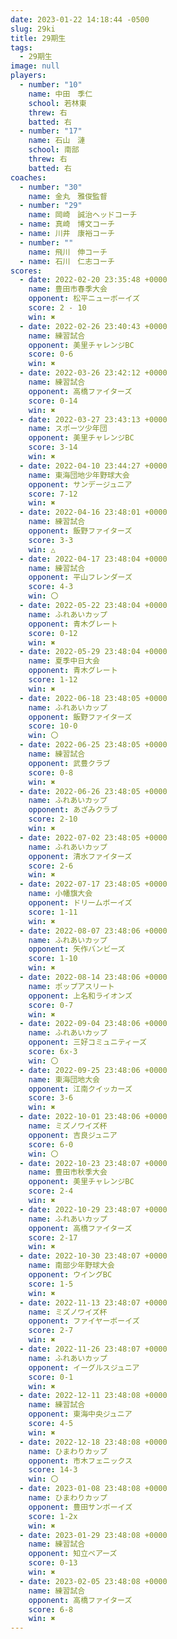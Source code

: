 ```yaml
---
date: 2023-01-22 14:18:44 -0500
slug: 29ki
title: 29期生
tags:
  - 29期生
image: null
players:
  - number: "10"
    name: 中田　季仁
    school: 若林東
    threw: 右
    batted: 右
  - number: "17"
    name: 石山　漣
    school: 南部
    threw: 右
    batted: 右
coaches:
  - number: "30"
    name: 金丸　雅俊監督
  - number: "29"
    name: 岡崎　誠治ヘッドコーチ
  - name: 真崎　博文コーチ
  - name: 川井　康裕コーチ
  - number: ""
    name: 飛川　伸コーチ
  - name: 石川　仁志コーチ
scores:
  - date: 2022-02-20 23:35:48 +0000
    name: 豊田市春季大会
    opponent: 松平ニューボーイズ
    score: 2 - 10
    win: ✖
  - date: 2022-02-26 23:40:43 +0000
    name: 練習試合
    opponent: 美里チャレンジBC
    score: 0-6
    win: ✖
  - date: 2022-03-26 23:42:12 +0000
    name: 練習試合
    opponent: 高橋ファイターズ
    score: 0-14
    win: ✖
  - date: 2022-03-27 23:43:13 +0000
    name: スポーツ少年団
    opponent: 美里チャレンジBC
    score: 3-14
    win: ✖
  - date: 2022-04-10 23:44:27 +0000
    name: 東海団地少年野球大会
    opponent: サンデージュニア
    score: 7-12
    win: ✖
  - date: 2022-04-16 23:48:01 +0000
    name: 練習試合
    opponent: 飯野ファイターズ
    score: 3-3
    win: △
  - date: 2022-04-17 23:48:04 +0000
    name: 練習試合
    opponent: 平山フレンダーズ
    score: 4-3
    win: 〇
  - date: 2022-05-22 23:48:04 +0000
    name: ふれあいカップ
    opponent: 青木グレート
    score: 0-12
    win: ✖
  - date: 2022-05-29 23:48:04 +0000
    name: 夏季中日大会
    opponent: 青木グレート
    score: 1-12
    win: ✖
  - date: 2022-06-18 23:48:05 +0000
    name: ふれあいカップ
    opponent: 飯野ファイターズ
    score: 10-0
    win: 〇
  - date: 2022-06-25 23:48:05 +0000
    name: 練習試合
    opponent: 武豊クラブ
    score: 0-8
    win: ✖
  - date: 2022-06-26 23:48:05 +0000
    name: ふれあいカップ
    opponent: あざみクラブ
    score: 2-10
    win: ✖
  - date: 2022-07-02 23:48:05 +0000
    name: ふれあいカップ
    opponent: 清水ファイターズ
    score: 2-6
    win: ✖
  - date: 2022-07-17 23:48:05 +0000
    name: 小幡旗大会
    opponent: ドリームボーイズ
    score: 1-11
    win: ✖
  - date: 2022-08-07 23:48:06 +0000
    name: ふれあいカップ
    opponent: 矢作バンビーズ
    score: 1-10
    win: ✖
  - date: 2022-08-14 23:48:06 +0000
    name: ポップアスリート
    opponent: 上名和ライオンズ
    score: 0-7
    win: ✖
  - date: 2022-09-04 23:48:06 +0000
    name: ふれあいカップ
    opponent: 三好コミュニティーズ
    score: 6x-3
    win: 〇
  - date: 2022-09-25 23:48:06 +0000
    name: 東海団地大会
    opponent: 江南クイッカーズ
    score: 3-6
    win: ✖
  - date: 2022-10-01 23:48:06 +0000
    name: ミズノワイズ杯
    opponent: 吉良ジュニア
    score: 6-0
    win: 〇
  - date: 2022-10-23 23:48:07 +0000
    name: 豊田市秋季大会
    opponent: 美里チャレンジBC
    score: 2-4
    win: ✖
  - date: 2022-10-29 23:48:07 +0000
    name: ふれあいカップ
    opponent: 高橋ファイターズ
    score: 2-17
    win: ✖
  - date: 2022-10-30 23:48:07 +0000
    name: 南部少年野球大会
    opponent: ウイングBC
    score: 1-5
    win: ✖
  - date: 2022-11-13 23:48:07 +0000
    name: ミズノワイズ杯
    opponent: ファイヤーボーイズ
    score: 2-7
    win: ✖
  - date: 2022-11-26 23:48:07 +0000
    name: ふれあいカップ
    opponent: イーグルスジュニア
    score: 0-1
    win: ✖
  - date: 2022-12-11 23:48:08 +0000
    name: 練習試合
    opponent: 東海中央ジュニア
    score: 4-5
    win: ✖
  - date: 2022-12-18 23:48:08 +0000
    name: ひまわりカップ
    opponent: 市木フェニックス
    score: 14-3
    win: 〇
  - date: 2023-01-08 23:48:08 +0000
    name: ひまわりカップ
    opponent: 豊田サンボーイズ
    score: 1-2x
    win: ✖
  - date: 2023-01-29 23:48:08 +0000
    name: 練習試合
    opponent: 知立ベアーズ
    score: 0-13
    win: ✖
  - date: 2023-02-05 23:48:08 +0000
    name: 練習試合
    opponent: 高橋ファイターズ
    score: 6-8
    win: ✖
---
```


